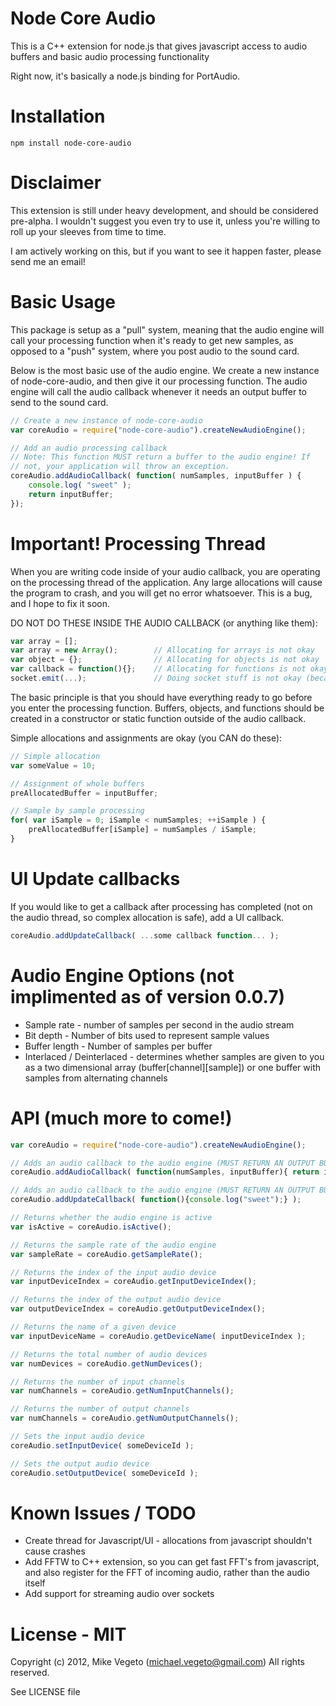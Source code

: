 Node Core Audio
==================
This is a C++ extension for node.js that gives javascript access to audio buffers and basic audio processing functionality

Right now, it's basically a node.js binding for PortAudio.

Installation
=====
```
npm install node-core-audio
```

Disclaimer
=====
This extension is still under heavy development, and should be considered 
pre-alpha. I wouldn't suggest you even try to use it, unless you're willing to roll up your
sleeves from time to time.

I am actively working on this, but if you want to see it happen faster, please 
send me an email!

Basic Usage
=====
This package is setup as a "pull" system, meaning that the audio engine will 
call your processing function when it's ready to get new samples, as opposed
to a "push" system, where you post audio to the sound card.

Below is the most basic use of the audio engine. We create a new instance of
node-core-audio, and then give it our processing function. The audio engine
will call the audio callback whenever it needs an output buffer to send to
the sound card.
```javascript
// Create a new instance of node-core-audio
var coreAudio = require("node-core-audio").createNewAudioEngine();

// Add an audio processing callback
// Note: This function MUST return a buffer to the audio engine! If 
// not, your application will throw an exception.
coreAudio.addAudioCallback( function( numSamples, inputBuffer ) {
	console.log( "sweet" );
	return inputBuffer;
});
```

Important! Processing Thread
=====
When you are writing code inside of your audio callback, you are operating on
the processing thread of the application. Any large allocations will cause the
program to crash, and you will get no error whatsoever. This is a bug, and I
hope to fix it soon.

DO NOT DO THESE INSIDE THE AUDIO CALLBACK (or anything like them):
```javascript
var array = [];
var array = new Array();		// Allocating for arrays is not okay
var object = {};				// Allocating for objects is not okay
var callback = function(){};	// Allocating for functions is not okay
socket.emit(...);				// Doing socket stuff is not okay (because it causes object/array allocations)
```

The basic principle is that you should have everything ready to go before you enter
the processing function. Buffers, objects, and functions should be created in a 
constructor or static function outside of the audio callback.

Simple allocations and assignments are okay (you CAN do these):
```javascript
// Simple allocation
var someValue = 10;	

// Assignment of whole buffers
preAllocatedBuffer = inputBuffer;

// Sample by sample processing
for( var iSample = 0; iSample < numSamples; ++iSample ) {
	preAllocatedBuffer[iSample] = numSamples / iSample;
}
```

UI Update callbacks
=====
If you would like to get a callback after processing has completed (not on the audio thread, so complex allocation is safe), add a UI callback.

```javascript
coreAudio.addUpdateCallback( ...some callback function... );
```

Audio Engine Options (not implimented as of version 0.0.7)
=====
* Sample rate - number of samples per second in the audio stream
* Bit depth - Number of bits used to represent sample values
* Buffer length - Number of samples per buffer
* Interlaced / Deinterlaced - determines whether samples are given to you as a two dimensional array (buffer[channel][sample]) or one buffer with samples from alternating channels

API (much more to come!)
=====
```javascript
var coreAudio = require("node-core-audio").createNewAudioEngine();

// Adds an audio callback to the audio engine (MUST RETURN AN OUTPUT BUFFER)
coreAudio.addAudioCallback( function(numSamples, inputBuffer){ return inputBuffer; } );

// Adds an audio callback to the audio engine (MUST RETURN AN OUTPUT BUFFER)
coreAudio.addUpdateCallback( function(){console.log("sweet");} );

// Returns whether the audio engine is active
var isActive = coreAudio.isActive();

// Returns the sample rate of the audio engine
var sampleRate = coreAudio.getSampleRate();

// Returns the index of the input audio device 
var inputDeviceIndex = coreAudio.getInputDeviceIndex();

// Returns the index of the output audio device 
var outputDeviceIndex = coreAudio.getOutputDeviceIndex();

// Returns the name of a given device 
var inputDeviceName = coreAudio.getDeviceName( inputDeviceIndex );

// Returns the total number of audio devices
var numDevices = coreAudio.getNumDevices();

// Returns the number of input channels
var numChannels = coreAudio.getNumInputChannels();

// Returns the number of output channels
var numChannels = coreAudio.getNumOutputChannels();

// Sets the input audio device
coreAudio.setInputDevice( someDeviceId );

// Sets the output audio device
coreAudio.setOutputDevice( someDeviceId );
```

Known Issues / TODO
=====

* Create thread for Javascript/UI - allocations from javascript shouldn't cause crashes
* Add FFTW to C++ extension, so you can get fast FFT's from javascript, and also register for the FFT of incoming audio, rather than the audio itself
* Add support for streaming audio over sockets

License - MIT
=====
Copyright (c) 2012, Mike Vegeto (michael.vegeto@gmail.com)
All rights reserved.

See LICENSE file